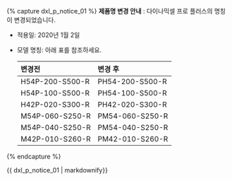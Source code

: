 {% capture dxl_p_notice_01 %}
**제품명 변경 안내** : 다이나믹셀 프로 플러스의 명칭이 변경되었습니다.  
- 적용일: 2020년 1월 2일  
- 모델 명칭: 아래 표를 참조하세요.  
  
  | 변경전                 | 변경 후         |
  |:-----------------------|:----------------|
  | H54P-200-S500-R        | PH54-200-S500-R |
  | H54P-100-S500-R        | PH54-100-S500-R |
  | H42P-020-S300-R        | PH42-020-S300-R |
  | M54P-060-S250-R        | PM54-060-S250-R |
  | M54P-040-S250-R        | PM54-040-S250-R |
  | M42P-010-S260-R        | PM42-010-S260-R |
  
{% endcapture %}
<div class="notice">{{ dxl_p_notice_01 | markdownify}}</div>

